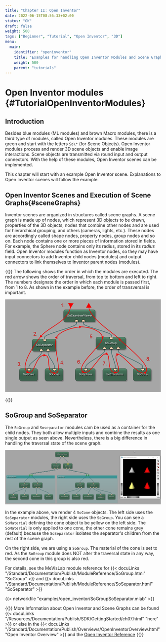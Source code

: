 ```yaml
---
title: "Chapter II: Open Inventor"
date: 2022-06-15T08:56:33+02:00
status: "OK"
draft: false
weight: 500
tags: ["Beginner", "Tutorial", "Open Inventor", "3D"]
menu: 
  main:
    identifier: "openinventor"
    title: "Examples for handling Open Inventor Modules and Scene Graphs in MeVisLab."
    weight: 500
    parent: "tutorials"
---
```


# Open Inventor modules {#TutorialOpenInventorModules}
## Introduction

Besides blue modules (ML modules) and brown Macro modules, there is a third type of modules, called Open Inventor modules. These modules are green and start with the letters `So\*` (for Scene Objects). Open Inventor modules process and render 3D scene objects and enable image interactions. Scene objects are transmitted via round input and output connectors. With the help of these modules, Open Inventor scenes can be implemented.

This chapter will start with an example Open Inventor scene. Explanations to Open Inventor scenes will follow the example.

## Open Inventor Scenes and Execution of Scene Graphs{#sceneGraphs}

Inventor scenes are organized in structures called scene graphs. A scene graph is made up of nodes, which represent 3D objects to be drawn, properties of the 3D objects, nodes that combine other nodes and are used for hierarchical grouping, and others (cameras, lights, etc.). These nodes are accordingly called shape nodes, property nodes, group nodes and so on. Each node contains one or more pieces of information stored in fields. For example, the Sphere node contains only its radius, stored in its *radius* field. Open Inventor modules function as Inventor nodes, so they may have input connectors to add Inventor child nodes (modules) and output connectors to link themselves to Inventor parent nodes (modules).

{{<alert class="info" caption="Open Inventor Scenes">}}
The following shows the order in which the modules are executed. The red arrow shows the order of traversal, from top to bottom and left to right. The numbers designate the order in which each module is passed first, from 1 to 8. As shown in the example before, the order of transversal is important.

![Traversing in Open Inventor](/images/tutorials/openinventor/OI1_13.png "Traversing in Open Inventor")

{{</alert>}}

## SoGroup and SoSeparator
The `SoGroup` and `Soseparator` modules cam be used as a container for the child nodes. They both allow multiple inputs and combine the results as one single output as seen above. Nevertheless, there is a big difference in handling the traversal state of the scene graph.

![SoGroup vs. SoSeparator](/images/tutorials/openinventor/SoGroup_SoSeparator.png "SoGroup vs. SoSeparator")

In the example above, we render 4 `SoCone` objects. The left side uses the `SoSeparator` modules, the right side uses the `SoGroup`. You can see a `SoMaterial` defining the cone object to be yellow on the left side. The `SoMaterial` is only applied to one cone, the other cone remains grey (default) because the `SoSeparator` isolates the separator's children from the rest of the scene graph.

On the right side, we are using a `SoGroup`. The material of the cone is set to red. As the `SoGroup` module does NOT alter the traversal state in any way, the second cone in this group is also red.

For details, see the MeVisLab module reference for {{< docuLinks "/Standard/Documentation/Publish/ModuleReference/SoGroup.html" "SoGroup" >}} and  {{< docuLinks "/Standard/Documentation/Publish/ModuleReference/SoSeparator.html" "SoSeparator" >}}

{{< networkfile "examples/open_inventor/SoGroupSoSeparator.mlab" >}}

{{<alert class="info" caption="Extra Info">}}
More Information about Open Inventor and Scene Graphs can be found {{< docuLinks "/Resources/Documentation/Publish/SDK/GettingStarted/ch07.html" "here" >}} or else in the {{< docuLinks "/Standard/Documentation/Publish/Overviews/OpenInventorOverview.html" "Open Inventor Overview" >}} and the [Open Inventor Reference](https://mevislabdownloads.mevis.de/docs/current/MeVis/ThirdParty/Documentation/Publish/OpenInventorReference/index.html)
{{</alert>}}
